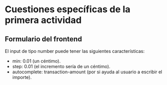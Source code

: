 # Cuestiones específicas de la primera actividad

## Formulario del frontend

El input de tipo number puede tener las siguientes características:

- min: 0.01 (un céntimo).
- step: 0.01 (el incremento sería de un céntimo).
- autocomplete: transaction-amount (por si ayuda al usuario a escribir el importe).
